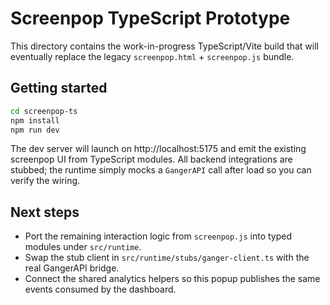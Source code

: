 # Screenpop TypeScript Prototype

This directory contains the work-in-progress TypeScript/Vite build that will eventually replace the legacy `screenpop.html` + `screenpop.js` bundle.

## Getting started

```bash
cd screenpop-ts
npm install
npm run dev
```

The dev server will launch on http://localhost:5175 and emit the existing screenpop UI from TypeScript modules. All backend integrations are stubbed; the runtime simply mocks a `GangerAPI` call after load so you can verify the wiring.

## Next steps

- Port the remaining interaction logic from `screenpop.js` into typed modules under `src/runtime`.
- Swap the stub client in `src/runtime/stubs/ganger-client.ts` with the real GangerAPI bridge.
- Connect the shared analytics helpers so this popup publishes the same events consumed by the dashboard.
